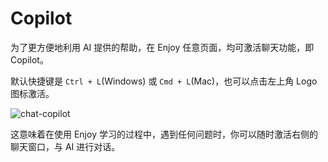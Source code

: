 # Copilot

为了更方便地利用 AI 提供的帮助，在 Enjoy 任意页面，均可激活聊天功能，即 Copilot。

默认快捷键是 `Ctrl + L`(Windows) 或 `Cmd + L`(Mac)，也可以点击左上角 Logo 图标激活。

![chat-copilot](/images/enjoy/chat-shadow-copilot.png)

这意味着在使用 Enjoy 学习的过程中，遇到任何问题时，你可以随时激活右侧的聊天窗口，与 AI 进行对话。
